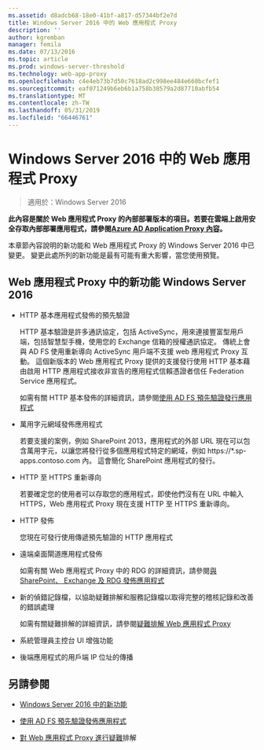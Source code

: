 ```yaml
---
ms.assetid: d8adcb68-18e0-41bf-a817-d57344bf2e7d
title: Windows Server 2016 中的 Web 應用程式 Proxy
description: ''
author: kgremban
manager: femila
ms.date: 07/13/2016
ms.topic: article
ms.prod: windows-server-threshold
ms.technology: web-app-proxy
ms.openlocfilehash: c4e4eb73b7d50c7618ad2c998ee484e660bcfef1
ms.sourcegitcommit: eaf071249b6eb6b1a758b38579a2d87710abfb54
ms.translationtype: MT
ms.contentlocale: zh-TW
ms.lasthandoff: 05/31/2019
ms.locfileid: "66446761"
---
```

# <a name="web-application-proxy-in-windows-server-2016"></a>Windows Server 2016 中的 Web 應用程式 Proxy

>適用於：Windows Server 2016

**此內容是關於 Web 應用程式 Proxy 的內部部署版本的項目。若要在雲端上啟用安全存取內部部署應用程式，請參閱[Azure AD Application Proxy 內容](https://azure.microsoft.com/documentation/articles/active-directory-application-proxy-get-started/)。**  
  
本章節內容說明的新功能和 Web 應用程式 Proxy 的 Windows Server 2016 中已變更。 變更此處所列的新功能是最有可能有重大影響，當您使用預覽。  
  
## <a name="web-application-proxy-new-features-in-windows-server-2016"></a>Web 應用程式 Proxy 中的新功能 Windows Server 2016
  
- HTTP 基本應用程式發佈的預先驗證  
  
  HTTP 基本驗證是許多通訊協定，包括 ActiveSync，用來連接豐富型用戶端，包括智慧型手機，使用您的 Exchange 信箱的授權通訊協定。 傳統上會與 AD FS 使用重新導向 ActiveSync 用戶端不支援 web 應用程式 Proxy 互動。 這個新版本的 Web 應用程式 Proxy 提供的支援發行使用 HTTP 基本藉由啟用 HTTP 應用程式接收非宣告的應用程式信賴憑證者信任 Federation Service 應用程式。  
  
  如需有關 HTTP 基本發佈的詳細資訊，請參閱[使用 AD FS 預先驗證發行應用程式](Publishing-Applications-using-AD-FS-Preauthentication.md#publish-an-application-that-uses-http-basic)  
  
- 萬用字元網域發佈應用程式  
  
  若要支援的案例，例如 SharePoint 2013，應用程式的外部 URL 現在可以包含萬用字元，以讓您將發行從多個應用程式特定的網域，例如 https://*.sp-apps.contoso.com 內。 這會簡化 SharePoint 應用程式的發行。  
  
- HTTP 至 HTTPS 重新導向  
  
  若要確定您的使用者可以存取您的應用程式，即使他們沒有在 URL 中輸入 HTTPS，Web 應用程式 Proxy 現在支援 HTTP 至 HTTPS 重新導向。  
  
- HTTP 發佈  
  
  您現在可發行使用傳遞預先驗證的 HTTP 應用程式  
  
- 遠端桌面閘道應用程式發佈  
  
  如需有關 Web 應用程式 Proxy 中的 RDG 的詳細資訊，請參閱[與 SharePoint、 Exchange 及 RDG 發佈應用程式](../web-application-proxy/Publishing-Applications-with-SharePoint,-Exchange-and-RDG.md)  
  
- 新的偵錯記錄檔，以協助疑難排解和服務記錄檔以取得完整的稽核記錄和改善的錯誤處理  
  
  如需有關疑難排解的詳細資訊，請參閱[疑難排解 Web 應用程式 Proxy](https://technet.microsoft.com/library/dn770156.aspx)  
  
- 系統管理員主控台 UI 增強功能  
  
- 後端應用程式的用戶端 IP 位址的傳播  
  
## <a name="see-also"></a>另請參閱  
  
-   [Windows Server 2016 中的新功能](https://technet.microsoft.com/library/dn765472.aspx)  
  
-   [使用 AD FS 預先驗證發佈應用程式](../web-application-proxy/Publishing-Applications-using-AD-FS-Preauthentication.md)  
  
-   [對 Web 應用程式 Proxy 進行疑難](https://technet.microsoft.com/library/dn770156.aspx)排解  
  


